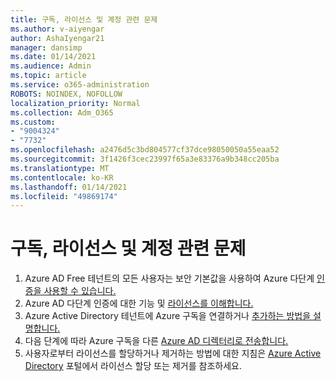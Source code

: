 ```yaml
---
title: 구독, 라이선스 및 계정 관련 문제
ms.author: v-aiyengar
author: AshaIyengar21
manager: dansimp
ms.date: 01/14/2021
ms.audience: Admin
ms.topic: article
ms.service: o365-administration
ROBOTS: NOINDEX, NOFOLLOW
localization_priority: Normal
ms.collection: Adm_O365
ms.custom:
- "9004324"
- "7732"
ms.openlocfilehash: a2476d5c3bd804577cf37dce98050050a55eaa52
ms.sourcegitcommit: 3f1426f3cec23997f65a3e83376a9b348cc205ba
ms.translationtype: MT
ms.contentlocale: ko-KR
ms.lasthandoff: 01/14/2021
ms.locfileid: "49869174"
---
```

# <a name="issues-with-subscriptions-licenses-and-accounts"></a>구독, 라이선스 및 계정 관련 문제

1. Azure AD Free 테넌트의 모든 사용자는 보안 기본값을 사용하여 Azure 다단계 [인증을 사용할 수 있습니다.](https://docs.microsoft.com/azure/active-directory/fundamentals/concept-fundamentals-security-defaults)
1. Azure AD 다단계 인증에 대한 기능 및 [라이선스를 이해합니다.](https://docs.microsoft.com/azure/active-directory/authentication/concept-mfa-licensing)
1. Azure Active Directory 테넌트에 Azure 구독을 연결하거나 [추가하는 방법을 설명합니다.](https://docs.microsoft.com/azure/active-directory/fundamentals/active-directory-how-subscriptions-associated-directory)
1. 다음 단계에 따라 Azure 구독을 다른 [Azure AD 디렉터리로 전송합니다.](https://docs.microsoft.com/azure/role-based-access-control/transfer-subscription)
1. 사용자로부터 라이선스를 할당하거나 제거하는 방법에 대한 지침은 [Azure Active Directory](https://docs.microsoft.com/azure/active-directory/fundamentals/license-users-groups) 포털에서 라이선스 할당 또는 제거를 참조하세요.